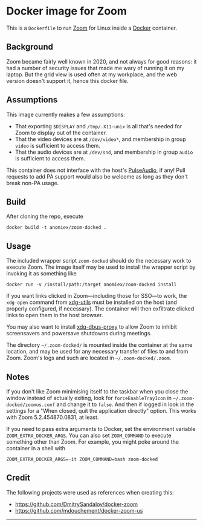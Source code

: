 # Docker image for Zoom #

This is a `Dockerfile` to run [Zoom] for Linux inside a [Docker] container.

## Background ##

Zoom became fairly well known in 2020, and not always for good reasons: it had a number of security
issues that made me wary of running it on my laptop. But the grid view is used often at my
workplace, and the web version doesn't support it, hence this docker file.

## Assumptions ##

This image currently makes a few assumptions:

* That exporting `$DISPLAY` and `/tmp/.X11-unix` is all that's needed for Zoom to display out of the
  container.
* That the video devices are at `/dev/video*`, and membership in group `video` is sufficient to
  access them.
* That the audio devices are at `/dev/snd`, and membership in group `audio` is sufficient to access
  them.

This container does not interface with the host's [PulseAudio], if any! Pull requests to add PA
support would also be welcome as long as they don't break non-PA usage.

## Build ##

After cloning the repo, execute

```
docker build -t anomiex/zoom-docked .
```

## Usage ##

The included wrapper script `zoom-docked` should do the necessary work to execute Zoom. The image
itself may be used to install the wrapper script by invoking it as something like
```
docker run -v /install/path:/target anomiex/zoom-docked install
```

If you want links clicked in Zoom—including those for SSO—to work, the `xdg-open` command from
[xdg-utils] must be installed on the host (and properly configured, if necessary). The container
will then exfiltrate clicked links to open them in the host browser.

You may also want to install [xdg-dbus-proxy] to allow Zoom to inhibit screensavers and powersave
shutdowns during meetings.

The directory `~/.zoom-docked/` is mounted inside the container at the same location, and may be
used for any necessary transfer of files to and from Zoom. Zoom's logs and such are located in
`~/.zoom-docked/.zoom`.

## Notes ##

If you don't like Zoom minimising itself to the taskbar when you close the window instead of
actually exiting, look for `forceEnableTrayIcon` in `~/.zoom-docked/zoomus.conf` and change it to
`false`. And then if logged in look in the settings for a "When closed, quit the application
directly" option. This works with Zoom 5.2.454870.0831, at least.

If you need to pass extra arguments to Docker, set the environment variable
`ZOOM_EXTRA_DOCKER_ARGS`. You can also set `ZOOM_COMMAND` to execute something other than Zoom. For
example, you might poke around the container in a shell with
```
ZOOM_EXTRA_DOCKER_ARGS=-it ZOOM_COMMAND=bash zoom-docked
```

## Credit ##

The following projects were used as references when creating this:

* https://github.com/DmitrySandalov/docker-zoom
* https://github.com/mdouchement/docker-zoom-us

---
[Zoom]: http://www.zoom.us/
[Docker]: https://www.docker.com/
[PulseAudio]: https://www.freedesktop.org/wiki/Software/PulseAudio/
[xdg-utils]: https://www.freedesktop.org/wiki/Software/xdg-utils/
[xdg-dbus-proxy]: https://github.com/flatpak/xdg-dbus-proxy
